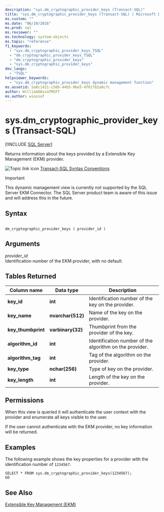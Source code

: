 ```yaml
---
description: "sys.dm_cryptographic_provider_keys (Transact-SQL)"
title: "sys.dm_cryptographic_provider_keys (Transact-SQL) | Microsoft Docs"
ms.custom: ""
ms.date: "06/10/2016"
ms.prod: sql
ms.reviewer: ""
ms.technology: system-objects
ms.topic: "reference"
f1_keywords: 
  - "sys.dm_cryptographic_provider_keys_TSQL"
  - "dm_cryptographic_provider_keys_TSQL"
  - "dm_cryptographic_provider_keys"
  - "sys.dm_cryptographic_provider_keys"
dev_langs: 
  - "TSQL"
helpviewer_keywords: 
  - "sys.dm_cryptographic_provider_keys dynamic management function"
ms.assetid: 5a8c1421-c56b-44b5-96e5-4f01782a0c7c
author: WilliamDAssafMSFT
ms.author: wiassaf
---
```

# sys.dm_cryptographic_provider_keys (Transact-SQL)
[!INCLUDE [SQL Server](../../includes/applies-to-version/sqlserver.md)]

  Returns information about the keys provided by a Extensible Key Management (EKM) provider.  

 ![Topic link icon](../../database-engine/configure-windows/media/topic-link.gif "Topic link icon") [Transact-SQL Syntax Conventions](../../t-sql/language-elements/transact-sql-syntax-conventions-transact-sql.md)  

> [!IMPORTANT]
> This dynamic management view is currently not supported by the SQL Server EKM Connector. The SQL Server product team is aware of this issue and will address this in the future.

## Syntax  
  
```  
  
dm_cryptographic_provider_keys ( provider_id )  
```  
  
## Arguments  
 *provider_id*  
 Identification number of the EKM provider, with no default.  
  
## Tables Returned  
  
|Column name|Data type|Description|  
|-----------------|---------------|-----------------|  
|**key_id**|**int**|Identification number of the key on the provider.|  
|**key_name**|**nvarchar(512)**|Name of the key on the provider.|  
|**key_thumbprint**|**varbinary(32)**|Thumbprint from the provider of the key.|  
|**algorithm_id**|**int**|Identification number of the algorithm on the provider.|  
|**algorithm_tag**|**int**|Tag of the algorithm on the provider.|  
|**key_type**|**nchar(256)**|Type of key on the provider.|  
|**key_length**|**int**|Length of the key on the provider.|  
  
## Permissions  
 When this view is queried it will authenticate the user context with the provider and enumerate all keys visible to the user.  
  
 If the user cannot authenticate with the EKM provider, no key information will be returned.  
  
## Examples  
 The following example shows the key properties for a provider with the identification number of `1234567`.  
  
```  
SELECT * FROM sys.dm_cryptographic_provider_keys(1234567);  
GO  
```  
  
## See Also  
 [Extensible Key Management &#40;EKM&#41;](../../relational-databases/security/encryption/extensible-key-management-ekm.md)  
  
  
